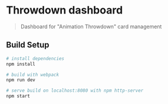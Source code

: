 # Throwdown dashboard

> Dashboard for "Animation Throwdown" card management

## Build Setup

``` bash
# install dependencies
npm install

# build with webpack
npm run dev

# serve build on localhost:8080 with npm http-server
npm start
```